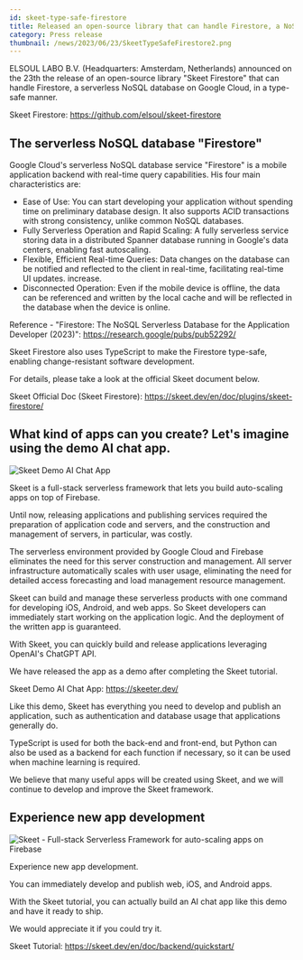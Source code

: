 ```yaml
---
id: skeet-type-safe-firestore
title: Released an open-source library that can handle Firestore, a NoSQL database, in a type-safe manner
category: Press release
thumbnail: /news/2023/06/23/SkeetTypeSafeFirestore2.png
---
```


ELSOUL LABO B.V. (Headquarters: Amsterdam, Netherlands) announced on the 23th the release of an open-source library "Skeet Firestore" that can handle Firestore, a serverless NoSQL database on Google Cloud, in a type-safe manner.

Skeet Firestore: https://github.com/elsoul/skeet-firestore

## The serverless NoSQL database "Firestore"

Google Cloud's serverless NoSQL database service "Firestore" is a mobile application backend with real-time query capabilities. His four main characteristics are:

- Ease of Use: You can start developing your application without spending time on preliminary database design. It also supports ACID transactions with strong consistency, unlike common NoSQL databases.
- Fully Serverless Operation and Rapid Scaling: A fully serverless service storing data in a distributed Spanner database running in Google's data centers, enabling fast autoscaling.
- Flexible, Efficient Real-time Queries: Data changes on the database can be notified and reflected to the client in real-time, facilitating real-time UI updates. increase.
- Disconnected Operation: Even if the mobile device is offline, the data can be referenced and written by the local cache and will be reflected in the database when the device is online.

Reference - "Firestore: The NoSQL Serverless Database for the Application Developer (2023)": https://research.google/pubs/pub52292/

Skeet Firestore also uses TypeScript to make the Firestore type-safe, enabling change-resistant software development.

For details, please take a look at the official Skeet document below.

Skeet Official Doc (Skeet Firestore): https://skeet.dev/en/doc/plugins/skeet-firestore/

## What kind of apps can you create? Let's imagine using the demo AI chat app.

![Skeet Demo AI Chat App](/news/2023/06/19/SkeeterAppSample16-9.png)

Skeet is a full-stack serverless framework that lets you build auto-scaling apps on top of Firebase.

Until now, releasing applications and publishing services required the preparation of application code and servers, and the construction and management of servers, in particular, was costly.

The serverless environment provided by Google Cloud and Firebase eliminates the need for this server construction and management. All server infrastructure automatically scales with user usage, eliminating the need for detailed access forecasting and load management resource management.

Skeet can build and manage these serverless products with one command for developing iOS, Android, and web apps. So Skeet developers can immediately start working on the application logic. And the deployment of the written app is guaranteed.

With Skeet, you can quickly build and release applications leveraging OpenAI's ChatGPT API.

We have released the app as a demo after completing the Skeet tutorial.

Skeet Demo AI Chat App: https://skeeter.dev/

Like this demo, Skeet has everything you need to develop and publish an application, such as authentication and database usage that applications generally do.

TypeScript is used for both the back-end and front-end, but Python can also be used as a backend for each function if necessary, so it can be used when machine learning is required.

We believe that many useful apps will be created using Skeet, and we will continue to develop and improve the Skeet framework.

## Experience new app development

![Skeet - Full-stack Serverless Framework for auto-scaling apps on Firebase](/news/2023/06/13/EffortlessServerlessSkeet.png)

Experience new app development.

You can immediately develop and publish web, iOS, and Android apps.

With the Skeet tutorial, you can actually build an AI chat app like this demo and have it ready to ship.

We would appreciate it if you could try it.

Skeet Tutorial: https://skeet.dev/en/doc/backend/quickstart/
